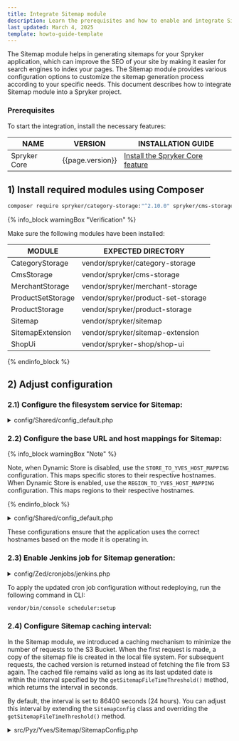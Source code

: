 ```yaml
---
title: Integrate Sitemap module
description: Learn the prerequisites and how to enable and integrate Sitemap module into a Spryker based project.
last_updated: March 4, 2025
template: howto-guide-template
---
```


The Sitemap module helps in generating sitemaps for your Spryker application, which can improve the SEO of your site by making it easier for search engines to index your pages.
The Sitemap module provides various configuration options to customize the sitemap generation process according to your specific needs.
This document describes how to integrate Sitemap module into a Spryker project.

### Prerequisites

To start the integration, install the necessary features:

| NAME                  | VERSION          | INSTALLATION GUIDE                                                                                                                                               |
|-----------------------|------------------|-----------------------------------------------------------------------------------------------------------------------------------------------------------------|
| Spryker Core          | {{page.version}} | [Install the Spryker Core feature](/docs/pbc/all/miscellaneous/{{site.version}}/install-and-upgrade/install-features/install-the-spryker-core-feature.html)     |

## 1) Install required modules using Composer

```bash
composer require spryker/category-storage:"^2.10.0" spryker/cms-storage:"^2.8.0" spryker/merchant-storage:"^1.3.0" spryker/product-set-storage:"^1.11.0" spryker/product-storage:"^1.42.0" spryker/sitemap:"^0.1.0" spryker/sitemap-extension:"^1.0.0" spryker-shop/shop-ui:"^1.85.0" --update-with-dependencies
```

{% info_block warningBox "Verification" %}

Make sure the following modules have been installed:

| MODULE           | EXPECTED DIRECTORY                 |
|------------------|------------------------------------|
| CategoryStorage  | vendor/spryker/category-storage    |
| CmsStorage       | vendor/spryker/cms-storage         |
| MerchantStorage  | vendor/spryker/merchant-storage    |
| ProductSetStorage| vendor/spryker/product-set-storage |
| ProductStorage   | vendor/spryker/product-storage     |
| Sitemap          | vendor/spryker/sitemap             |
| SitemapExtension | vendor/spryker/sitemap-extension   |
| ShopUi           | vendor/spryker-shop/shop-ui        |

{% endinfo_block %}

## 2) Adjust configuration 

### 2.1) Configure the filesystem service for Sitemap: 

<details>
<summary>config/Shared/config_default.php</summary>

```php
use Spryker\Shared\Sitemap\SitemapConstants;

$config[FileSystemConstants::FILESYSTEM_SERVICE] = [
    SitemapConstants::FILESYSTEM_NAME => [
        'sprykerAdapterClass' => Aws3v3FilesystemBuilderPlugin::class,
        'path' => '/',
        'key' => 'YOUR_AWS_KEY',
        'secret' => 'YOUR_AWS_SECRET',
        'bucket' => 'YOUR_AWS_BUCKET',
        'region' => 'YOUR_AWS_REGION',
    ],
    SitemapConstants::FILESYSTEM_NAME_CACHE => [
        'sprykerAdapterClass' => LocalFilesystemBuilderPlugin::class,
        'root' => APPLICATION_ROOT_DIR . '/data/sitemaps/cache',
        'path' => '/',
    ],
```
</details>

### 2.2) Configure the base URL and host mappings for Sitemap:

{% info_block warningBox "Note" %}

Note, when Dynamic Store is disabled, use the `STORE_TO_YVES_HOST_MAPPING` configuration. This maps specific stores to their respective hostnames.
When Dynamic Store is enabled, use the `REGION_TO_YVES_HOST_MAPPING` configuration. This maps regions to their respective hostnames.

{% endinfo_block %}

<details>
<summary>config/Shared/config_default.php</summary>

```php
$config[SitemapConstants::BASE_URL_YVES_PORT] = $yvesPort;

$config[SitemapConstants::STORE_TO_YVES_HOST_MAPPING] = [
    'DE' => getenv('SPRYKER_YVES_HOST_DE'),
    'AT' => getenv('SPRYKER_YVES_HOST_AT'),
    'US' => getenv('SPRYKER_YVES_HOST_US'),
];

$config[SitemapConstants::REGION_TO_YVES_HOST_MAPPING] = [
    'EU' => getenv('SPRYKER_YVES_HOST_EU'),
    'US' => getenv('SPRYKER_YVES_HOST_US'),
];
```
</details>

These configurations ensure that the application uses the correct hostnames based on the mode it is operating in.

### 2.3) Enable Jenkins job for Sitemap generation:

<details>
<summary>config/Zed/cronjobs/jenkins.php</summary>

```php
$jobs[] = [
    'name' => 'generate-sitemap-files',
    'command' => '$PHP_BIN vendor/bin/console sitemap:generate',
    'schedule' => '0 0 * * *',
    'enable' => true,
];
```
</details>

To apply the updated cron job configuration without redeploying, run the following command in CLI:

```bash
vendor/bin/console scheduler:setup
```

### 2.4) Configure Sitemap caching interval:

In the Sitemap module, we introduced a caching mechanism to minimize the number of requests to the S3 Bucket. 
When the first request is made, a copy of the sitemap file is created in the local file system. For subsequent requests, 
the cached version is returned instead of fetching the file from S3 again. The cached file remains valid as long as its last 
updated date is within the interval specified by the `getSitemapFileTimeThreshold()` method, which returns the interval in seconds.

By default, the interval is set to 86400 seconds (24 hours). You can adjust this interval by extending the `SitemapConfig` class and overriding the `getSitemapFileTimeThreshold()` method.

<details>
<summary>src/Pyz/Yves/Sitemap/SitemapConfig.php</summary>

```php
<?php
namespace Spryker\Yves\Sitemap;

use Spryker\Yves\Sitemap\SitemapConfig as SprykerSitemapConfig;

class SitemapConfig extends SprykerSitemapConfig
{
    public function getSitemapFileTimeThreshold(): int
    {
        return 86400;
    }
}
```

### 2.5) Configure Sitemap URL limit:

The Sitemap module allows you to set a limit on the number of URLs that can be included in a single sitemap file. 
This is useful to ensure that the sitemap file does not exceed the maximum allowed size and remains manageable.

The default limit is 50,000 URLs per sitemap file, which is the maximum allowed by the Sitemaps Protocol. 
You can decrease this limit by extending the `SitemapConfig` class and overriding the `getSitemapUrlLimit()` method.

```php
<?php
namespace Spryker\Zed\Sitemap;

use Spryker\Zed\Sitemap\SitemapConfig as SprykerSitemapConfig;

class SitemapConfig extends SprykerSitemapConfig
{
    public function getSitemapUrlLimit(): int
    {
        return 50000;
    }
}
```

## 3) Set up the transfer objects

Generate transfer changes:

```bash
console transfer:generate
```

{% info_block warningBox "Verification" %}

Make sure the following changes have been applied in transfer objects:

| TRANSFER           | TYPE  | EVENT   | PATH                                             |
|--------------------|-------|---------|--------------------------------------------------|
| FileSystemStream   | class | created | src/Generated/Shared/Transfer/FileSystemStream   |
| FileSystemContent  | class | created | src/Generated/Shared/Transfer/FileSystemContent  |
| FileSystemDelete   | class | created | src/Generated/Shared/Transfer/FileSystemDelete   |
| FileSystemList     | class | created | src/Generated/Shared/Transfer/FileSystemList     |
| FileSystemResource | class | created | src/Generated/Shared/Transfer/FileSystemResource |
| SitemapUrl         | class | created | src/Generated/Shared/Transfer/SitemapUrlTransfer |
| Store              | class | created | src/Generated/Shared/Transfer/StoreTransfer      |

{% endinfo_block %}

### 4) Set up widgets

Register the following plugins to enable widgets:

| PLUGIN        | SPECIFICATION                                | PREREQUISITES | NAMESPACE                                 |
|---------------|----------------------------------------------|---------------|-------------------------------------------|
| SitemapWidget | Provides functionality to display a sitemap. |               | Spryker\Yves\Sitemap\Widget\SitemapWidget |


<details>
<summary>src/Pyz/Yves/ShopApplication/ShopApplicationDependencyProvider.php</summary>

```php
<?php
namespace Pyz\Yves\ShopApplication;

use SprykerShop\Yves\ShopApplication\ShopApplicationDependencyProvider as SprykerShopApplicationDependencyProvider;
use SprykerShop\Yves\Sitemap\Widget\SitemapWidget;


class ShopApplicationDependencyProvider extends SprykerShopApplicationDependencyProvider
{
    protected function getGlobalWidgets(): array
    {
        return [
            SitemapWidget::class,
        ];
    }
}
```

</details>

## 5) Set up the behavior

Register the following plugins:

| PLUGIN                                   | SPECIFICATION                             | PREREQUISITES | NAMESPACE                                                  |
|------------------------------------------|-------------------------------------------|---------------|------------------------------------------------------------|
| SitemapRouteProviderPlugin               | Provides routing for sitemap generation.  |               | Spryker\Yves\Sitemap\Plugin\Router                         |
| SitemapGenerateConsole                   | Console command to generate sitemaps.     |               | Spryker\Zed\Sitemap\Communication\Console                  |
| CategoryNodeSitemapDataProviderPlugin    | Provides sitemap data for category nodes. |               | Spryker\Zed\CategoryStorage\Communication\Plugin\Sitemap   |
| CmsPageSitemapDataProviderPlugin         | Provides sitemap data for CMS pages.      |               | Spryker\Zed\CmsStorage\Communication\Plugin\Sitemap        |
| MerchantSitemapDataProviderPlugin        | Provides sitemap data for merchants.      |               | Spryker\Zed\MerchantStorage\Communication\Plugin\Sitemap   |
| ProductAbstractSitemapDataProviderPlugin | Provides sitemap data for product.        |               | Spryker\Zed\ProductStorage\Communication\Plugin\Sitemap    |
| ProductSetSitemapDataProviderPlugin      | Provides sitemap data for product sets.   |               | Spryker\Zed\ProductSetStorage\Communication\Plugin\Sitemap |

<details>
<summary>src/Pyz/Yves/Router/RouterDependencyProvider.php</summary>

```php
<?php

namespace Pyz\Yves\Router;

use Spryker\Yves\Router\RouterDependencyProvider as SprykerRouterDependencyProvider;
use Spryker\Yves\Sitemap\Plugin\Router\SitemapRouteProviderPlugin;

class RouterDependencyProvider extends SprykerRouterDependencyProvider
{
    protected function getRouterPlugins(): array
    {
        return [
            new SitemapRouteProviderPlugin(),
        ];
    }
}
```

</details>

<details>
<summary>src/Pyz/Zed/Console/ConsoleDependencyProvider.php</summary>

```php
<?php

namespace Pyz\Zed\Console;

use Spryker\Zed\Console\ConsoleDependencyProvider as SprykerConsoleDependencyProvider;
use Spryker\Zed\Sitemap\Communication\Console\SitemapGenerateConsole;

class ConsoleDependencyProvider extends SprykerConsoleDependencyProvider
{
    protected function getConsoleCommands(Container $container): array
    {
        return [
            new SitemapGenerateConsole(),
        ];
    }
}
```

</details>

<details>
<summary>src/Pyz/Zed/Console/ConsoleDependencyProvider.php</summary>

```php
<?php

namespace Pyz\Zed\Sitemap;

use Spryker\Zed\CategoryStorage\Communication\Plugin\Sitemap\CategoryNodeSitemapDataProviderPlugin;
use Spryker\Zed\CmsStorage\Communication\Plugin\Sitemap\CmsPageSitemapDataProviderPlugin;
use Spryker\Zed\MerchantStorage\Communication\Plugin\Sitemap\MerchantSitemapDataProviderPlugin;
use Spryker\Zed\ProductSetStorage\Communication\Plugin\Sitemap\ProductSetSitemapDataProviderPlugin;
use Spryker\Zed\ProductStorage\Communication\Plugin\Sitemap\ProductAbstractSitemapDataProviderPlugin;
use Spryker\Zed\Sitemap\SitemapDependencyProvider as SprykerSitemapDependencyProvider;

class SitemapDependencyProvider extends SprykerSitemapDependencyProvider
{
    protected function getSitemapDataProviderPlugins(): array
    {
        return [
            new ProductAbstractSitemapDataProviderPlugin(),
            new CategoryNodeSitemapDataProviderPlugin(),
            new CmsPageSitemapDataProviderPlugin(),
            new ProductSetSitemapDataProviderPlugin(),
            new MerchantSitemapDataProviderPlugin(),
        ];
    }
}
```

</details>

{% info_block warningBox "Verification" %}

In order to verify that the Sitemap module has been successfully integrated follow these steps:

1. Run the following command to generate the sitemap:

```bash
vendor/bin/console sitemap:generate
```

2. Make sure that you can access the sitemap by sending a request to the following URL `https://yves.eu.mysprykershop.com/sitemap.xml`  

{% endinfo_block %}
